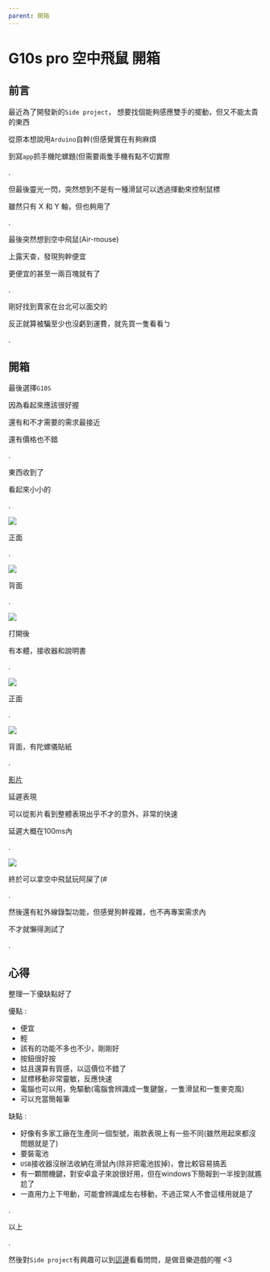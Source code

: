 ```yaml
---
parent: 開箱
---
```


# G10s pro 空中飛鼠 開箱

## 前言

最近為了開發新的`Side project`， 想要找個能夠感應雙手的擺動，但又不能太貴的東西

從原本想說用`Arduino`自幹(但感覺實在有夠麻煩

到寫`app`抓手機陀螺題(但需要兩隻手機有點不切實際

.

但最後靈光一閃，突然想到不是有一種滑鼠可以透過揮動來控制鼠標

雖然只有 X 和 Y 軸，但也夠用了

.

最後突然想到空中飛鼠(Air-mouse)

上露天查，發現狗幹便宜

更便宜的甚至一兩百塊就有了

.

剛好找到賣家在台北可以面交的

反正就算被騙至少也沒虧到運費，就先買一隻看看ㄅ 

.

## 開箱

最後選擇`G10S`

因為看起來應該很好握

還有和不才需要的需求最接近

還有價格也不錯

.

東西收到了

看起來小小的

.

![](res/box-center.jpg)

正面

.

![](res/box-back.jpg)

背面

.

![](res/content.jpg)

打開後

有本體，接收器和說明書

.

![](res/air-mouse-center.jpg)

正面

.

![](res/air-mouse-back.jpg)

背面，有陀螺儀貼紙

.

[影片](https://photos.app.goo.gl/2J5Hape3vrfpuqUm9)

延遲表現

可以從影片看到整體表現出乎不才的意外，非常的快速

延遲大概在100ms內

.

![](res/air-mouse-with-osu.jpg)

終於可以拿空中飛鼠玩阿屎了(#

.

然後還有紅外線錄製功能，但感覺狗幹複雜，也不再專案需求內

不才就懶得測試了

.

## 心得

整理一下優缺點好了

優點 : 

- 便宜
- 輕
- 該有的功能不多也不少，剛剛好
- 按鈕很好按
- 姑且還算有質感，以這價位不錯了
- 鼠標移動非常靈敏，反應快速
- 電腦也可以用，免驅動(電腦會辨識成一隻鍵盤，一隻滑鼠和一隻麥克風)
- 可以充當簡報筆

缺點 :

- 好像有多家工廠在生產同一個型號，兩款表現上有一些不同(雖然用起來都沒問題就是了)
- 要裝電池
- `USB`接收器沒辦法收納在滑鼠內(除非把電池拔掉)，會比較容易搞丟
- 有一顆關機鍵，對安卓盒子來說很好用，但在windows下簡報到一半按到就尷尬了
- 一直用力上下甩動，可能會辨識成左右移動，不過正常人不會這樣用就是了

.

以上

.

然後對`Side project`有興趣可以到[這邊](https://discord.com/invite/ga2xZXk)看看問問，是做音樂遊戲的喔 <3